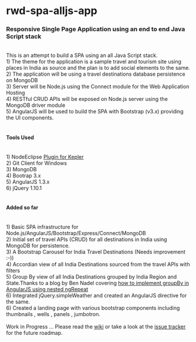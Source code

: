 rwd-spa-alljs-app
=================

<h3>Responsive Single Page Application using an end to end Java Script stack</h3>
<br>
This is an attempt to build a SPA using an all Java Script stack. 
<br>
1) The theme for the application is a sample travel and tourism site using places in India as source and the plan is to add social elements to the same.<br>
2) The application will be using a travel destinations database persistence on MongoDB <br>
3) Server will be Node.js using the Connect module for the Web Application Hosting <br>
4) RESTful CRUD APIs will be exposed on Node.js server using the  MongoDB driver module <br>
5) AngularJS will be used to build the SPA with Bootstrap (v3.x) providing the UI components. <br>
<br>
<h4>Tools Used</h4><br>
1) NodeEclipse <a href="http://www.nodeclipse.org/updates/">Plugin for Kepler</a><br>
2) Git Client for Windows<br>
3) MongoDB <br>
4) Bootrap 3.x <br>
5) AngularJS 1.3.x <br>
6) jQuery 1.10.1 <br>



<br>
<h4>Added so far</h4><br>
1) Basic SPA infrastructure for Node.js/AngularJS/Bootstrap/Express/Connect/MongoDB<br>
2) Initial set of travel APIs (CRUD) for all destinations in India using MongoDB for persistence.<br>
3) A Bootstrap Carousel for India Travel Destinations (Needs improvement :-))<br>
4) Accordian view of all India Destinations sourced from the travel APIs with filters<br>
5) Group By view of all India Destinations grouped by India Region and State.Thanks to a blog by Ben Nadel covering <a href="http://www.bennadel.com/blog/2456-grouping-nested-ngrepeat-lists-in-angularjs.htm">how to implement groupBy in AngularJS using nested ngRepeat</a><br>
6) Integrated jQuery.simpleWeather and created an AngularJS directive for the same.<br>
6) Created a landing page with various bootstrap components including thumbnails , wells , panels , jumbotron. <br>
<br>
Work in Progress ... Please read the <a href="https://github.com/tsukhu/rwd-spa-alljs-app/wiki">wiki</a> or take a look at the  <a href="https://github.com/tsukhu/rwd-spa-alljs-app/issues?state=open">issue tracker</a> for the future roadmap.
